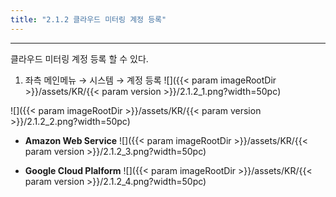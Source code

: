 ```yaml
---
title: "2.1.2 클라우드 미터링 계정 등록"
---
```


---

클라우드 미터링 계정 등록 할 수 있다.

1. 좌측 메인메뉴 → 시스템 → 계정 등록
![]({{< param imageRootDir >}}/assets/KR/{{< param version >}}/2.1.2_1.png?width=50pc)

![]({{< param imageRootDir >}}/assets/KR/{{< param version >}}/2.1.2_2.png?width=50pc)

* **Amazon Web Service**
![]({{< param imageRootDir >}}/assets/KR/{{< param version >}}/2.1.2_3.png?width=50pc)

* **Google Cloud Plalform**
![]({{< param imageRootDir >}}/assets/KR/{{< param version >}}/2.1.2_4.png?width=50pc)